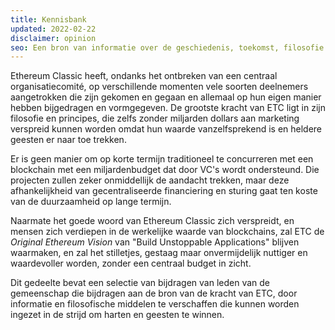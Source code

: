 ```yaml
---
title: Kennisbank
updated: 2022-02-22
disclaimer: opinion
seo: Een bron van informatie over de geschiedenis, toekomst, filosofie en economie van Ethereum Classic, die het waarom, hoe en waar van de gedecentraliseerde versie van Ethereum documenteert.
---
```


Ethereum Classic heeft, ondanks het ontbreken van een centraal organisatiecomité, op verschillende momenten vele soorten deelnemers aangetrokken die zijn gekomen en gegaan en allemaal op hun eigen manier hebben bijgedragen en vormgegeven. De grootste kracht van ETC ligt in zijn filosofie en principes, die zelfs zonder miljarden dollars aan marketing verspreid kunnen worden omdat hun waarde vanzelfsprekend is en heldere geesten er naar toe trekken.

Er is geen manier om op korte termijn traditioneel te concurreren met een blockchain met een miljardenbudget dat door VC's wordt ondersteund. Die projecten zullen zeker onmiddellijk de aandacht trekken, maar deze afhankelijkheid van gecentraliseerde financiering en sturing gaat ten koste van de duurzaamheid op lange termijn.

Naarmate het goede woord van Ethereum Classic zich verspreidt, en mensen zich verdiepen in de werkelijke waarde van blockchains, zal ETC de _Original Ethereum Vision_ van "Build Unstoppable Applications" blijven waarmaken, en zal het stilletjes, gestaag maar onvermijdelijk nuttiger en waardevoller worden, zonder een centraal budget in zicht.

Dit gedeelte bevat een selectie van bijdragen van leden van de gemeenschap die bijdragen aan de bron van de kracht van ETC, door informatie en filosofische middelen te verschaffen die kunnen worden ingezet in de strijd om harten en geesten te winnen.
